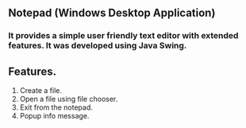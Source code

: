 ## Notepad (Windows Desktop Application)

### It provides a simple user friendly text editor with extended features. It was developed using Java Swing.

## Features.

1. Create a file.
2. Open a file using file chooser.
3. Exit from the notepad.
4. Popup info message.
    





